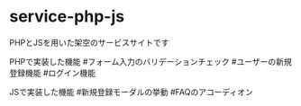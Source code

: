 # service-php-js
PHPとJSを用いた架空のサービスサイトです

PHPで実装した機能
#フォーム入力のバリデーションチェック
#ユーザーの新規登録機能
#ログイン機能

JSで実装した機能
#新規登録モーダルの挙動
#FAQのアコーディオン
